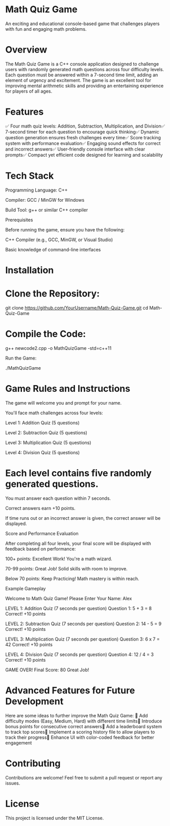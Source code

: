# Math Quiz Game

An exciting and educational console-based game that challenges players with fun and engaging math problems.

# Overview

The Math Quiz Game is a C++ console application designed to challenge users with randomly generated math questions across four difficulty levels. Each question must be answered within a 7-second time limit, adding an element of urgency and excitement. The game is an excellent tool for improving mental arithmetic skills and providing an entertaining experience for players of all ages.

# Features

✅ Four math quiz levels: Addition, Subtraction, Multiplication, and Division✅ 7-second timer for each question to encourage quick thinking✅ Dynamic question generation ensures fresh challenges every time✅ Score tracking system with performance evaluation✅ Engaging sound effects for correct and incorrect answers✅ User-friendly console interface with clear prompts✅ Compact yet efficient code designed for learning and scalability

# Tech Stack

Programming Language: C++

Compiler: GCC / MinGW for Windows

Build Tool: g++ or similar C++ compiler

Prerequisites

Before running the game, ensure you have the following:

C++ Compiler (e.g., GCC, MinGW, or Visual Studio)

Basic knowledge of command-line interfaces

# Installation

# Clone the Repository:

git clone https://github.com/YourUsername/Math-Quiz-Game.git
cd Math-Quiz-Game

# Compile the Code:

g++ newcode2.cpp -o MathQuizGame -std=c++11

Run the Game:

./MathQuizGame

# Game Rules and Instructions

The game will welcome you and prompt for your name.

You'll face math challenges across four levels:

Level 1: Addition Quiz (5 questions)

Level 2: Subtraction Quiz (5 questions)

Level 3: Multiplication Quiz (5 questions)

Level 4: Division Quiz (5 questions)

# Each level contains five randomly generated questions.

You must answer each question within 7 seconds.

Correct answers earn +10 points.

If time runs out or an incorrect answer is given, the correct answer will be displayed.

Score and Performance Evaluation

After completing all four levels, your final score will be displayed with feedback based on performance:

100+ points: Excellent Work! You're a math wizard.

70-99 points: Great Job! Solid skills with room to improve.

Below 70 points: Keep Practicing! Math mastery is within reach.

Example Gameplay

Welcome to Math Quiz Game!
Please Enter Your Name: Alex

LEVEL 1: Addition Quiz (7 seconds per question)
Question 1: 5 + 3 = 8
Correct! +10 points

LEVEL 2: Subtraction Quiz (7 seconds per question)
Question 2: 14 - 5 = 9
Correct! +10 points

LEVEL 3: Multiplication Quiz (7 seconds per question)
Question 3: 6 x 7 = 42
Correct! +10 points

LEVEL 4: Division Quiz (7 seconds per question)
Question 4: 12 / 4 = 3
Correct! +10 points

GAME OVER! Final Score: 80
Great Job!

# Advanced Features for Future Development

Here are some ideas to further improve the Math Quiz Game:
🔹 Add difficulty modes (Easy, Medium, Hard) with different time limits🔹 Introduce bonus points for consecutive correct answers🔹 Add a leaderboard system to track top scores🔹 Implement a scoring history file to allow players to track their progress🔹 Enhance UI with color-coded feedback for better engagement

# Contributing

Contributions are welcome! Feel free to submit a pull request or report any issues.

# License

This project is licensed under the MIT License.
